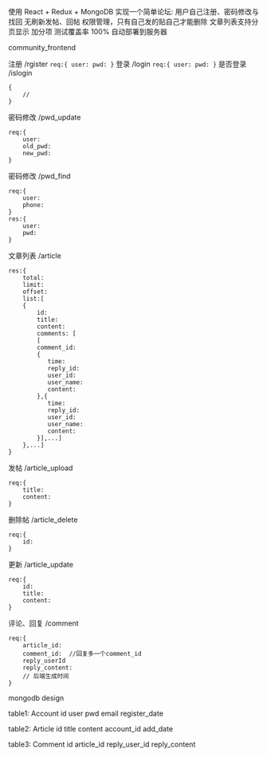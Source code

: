 使用 React + Redux + MongoDB 
实现一个简单论坛:
    用户自己注册、密码修改与找回
    无刷新发帖、回帖
    权限管理，只有自己发的贴自己才能删除
    文章列表支持分页显示
加分项
测试覆盖率 100% 自动部署到服务器

community_frontend

注册     /rgister
    ```
    req:{
            user:
            pwd:
        }
    ```
登录 /login
     ```
     req:{
         user:
         pwd:
     }
     ```
 是否登录 /islogin
 ```
 {
     //  
 }
 ```
 
 密码修改  /pwd_update
 
```
req:{
    user:
    old_pwd:
    new_pwd:
}
```
  密码修改  /pwd_find
 
```
req:{
    user:
    phone:
}
res:{
    user:
    pwd: 
}
```
文章列表  /article
 
 ```
 res:{
     total:
     limit:
     offset:
     list:[
     {
         id:
         title:
         content:
         comments: [
         [
         comment_id:
         {
            time:
            reply_id:
            user_id:
            user_name:
            content:
         },{
            time:
            reply_id:
            user_id:
            user_name:
            content:
         }],...]
     },...]
 }
 ```
 发帖 /article_upload
 
```
req:{
    title:
    content:
}
```
删除帖  /article_delete
```
req:{
    id:
}
```
更新  /article_update
```
req:{
    id:
    title:
    content:
}
```

评论、回复 /comment
```
req:{
    article_id:
    comment_id:  //回复多一个comment_id
    reply_userId 
    reply_content:
    // 后端生成时间
}
```

mongodb design

table1: Account 
id user pwd email register_date

table2: Article
id title content account_id add_date

table3: Comment
id article_id reply_user_id reply_content